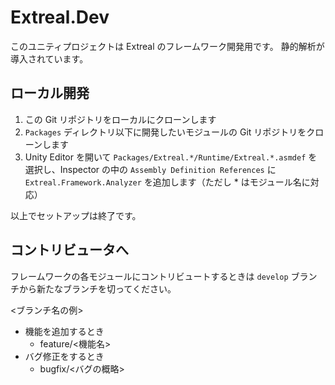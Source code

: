 # Extreal.Dev

このユニティプロジェクトは Extreal のフレームワーク開発用です。
静的解析が導入されています。

## ローカル開発

1. この Git リポジトリをローカルにクローンします
1. `Packages` ディレクトリ以下に開発したいモジュールの Git リポジトリをクローンします
1. Unity Editor を開いて `Packages/Extreal.*/Runtime/Extreal.*.asmdef` を選択し、Inspector の中の `Assembly Definition References` に `Extreal.Framework.Analyzer` を追加します（ただし * はモジュール名に対応）

以上でセットアップは終了です。

## コントリビュータへ

フレームワークの各モジュールにコントリビュートするときは `develop` ブランチから新たなブランチを切ってください。

<ブランチ名の例>

- 機能を追加するとき
  - feature/<機能名>
- バグ修正をするとき
  - bugfix/<バグの概略>
